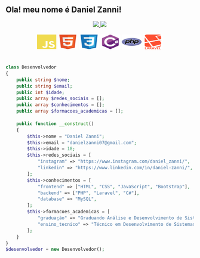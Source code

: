## Ola! meu nome é Daniel Zanni!

<div align="center">
    <a  href="https://github.com/Dan1elz">
        <img height="140em" src="https://github-readme-stats.vercel.app/api?username=Dan1elz&theme=date_night&show_icons=true"/>
        <img height="140em" src="https://github-readme-stats.vercel.app/api/top-langs/?username=Dan1elz&layout=compact&langs_count=6&theme=date_night"/> 
    </a> 
    <div style="display: inline_block"><br>
  <img align="center" alt="Dan1elz-Js" height="40" width="53" src="https://raw.githubusercontent.com/devicons/devicon/master/icons/javascript/javascript-plain.svg">
  <img align="center" alt="Dan1elz-HTML" height="40" width="53" src="https://raw.githubusercontent.com/devicons/devicon/master/icons/html5/html5-original.svg">
  <img align="center" alt="Dan1elz-CSS" height="40" width="53" src="https://raw.githubusercontent.com/devicons/devicon/master/icons/css3/css3-original.svg">
  <img align="center" alt="Dan1elz-Csharp" height="40" width="53" src="https://raw.githubusercontent.com/devicons/devicon/master/icons/csharp/csharp-original.svg">
  <img align="center" alt="Dan1elz-PHP" height="40" width="53" src="https://raw.githubusercontent.com/devicons/devicon/master/icons/php/php-original.svg">
  <img align="center" alt="Dan1elz-Laravel" height="40" width="53" src="https://raw.githubusercontent.com/devicons/devicon/master/icons/laravel/laravel-plain-wordmark.svg">
</div>
</div>

# 

```php
class Desenvolvedor
{
    public string $nome;
    public string $email;
    public int $idade;
    public array $redes_sociais = [];
    public array $conhecimentos = [];
    public array $formacoes_academicas = [];

    public function __construct()
    {
        $this->nome = "Daniel Zanni";
        $this->email = "danielzanni07@gmail.com";
        $this->idade = 18;
        $this->redes_sociais = [
            "instagram" => "https://www.instagram.com/daniel_zanni/",
            "linkedin" => "https://www.linkedin.com/in/daniel-zanni/",
        ];
        $this->conhecimentos = [
            "frontend" => ["HTML", "CSS", "JavaScript", "Bootstrap"],
            "backend" => ["PHP", "Laravel", "C#"],
            "database" => "MySQL",
        ];
        $this->formacoes_academicas = [
            "graduação" => "Graduando Análise e Desenvolvimento de Sistemas",
            "ensino_tecnico" => "Técnico em Desenvolvimento de Sistemas",
        ];
    }
}
$desenvolvedor = new Desenvolvedor();
```
#
